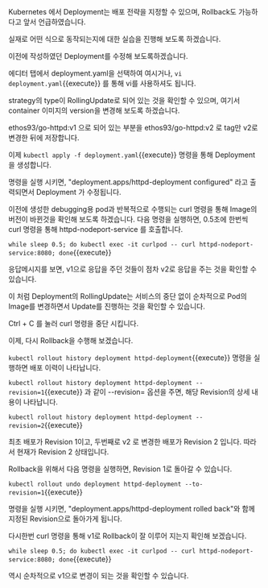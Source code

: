 Kubernetes 에서 Deployment는 배포 전략을 지정할 수 있으며, Rollback도 가능하다고 앞서 언급하였습니다.

실재로 어떤 식으로 동작되는지에 대한 실습을 진행해 보도록 하겠습니다.

이전에 작성하였던 Deployment를 수정해 보도록하겠습니다.

에디터 탭에서 deployment.yaml을 선택하여 여시거나, `vi deployment.yaml`{{execute}} 를 통해 vi를 사용하셔도 됩니다.

strategy의 type이 RollingUpdate로 되어 있는 것을 확인할 수 있으며, 여기서 container 이미지의 version을 변경해 보도록 하겠습니다.

ethos93/go-httpd:v1 으로 되어 있는 부분을 ethos93/go-httpd:v2 로 tag만 v2로 변경한 뒤에 저장합니다.

이제 `kubectl apply -f deployment.yaml`{{execute}} 명령을 통해 Deployment 을 생성합니다.

명령을 실행 시키면, "deployment.apps/httpd-deployment configured" 라고 출력되면서 Deployment 가 수정됩니다.

이전에 생성한 debugging용 pod과 반복적으로 수행되는 curl 명령을 통해 Image의 버전이 바뀐것을 확인해 보도록 하겠습니다.
다음 명령을 실행하면, 0.5초에 한번씩 curl 명령을 통해 httpd-nodeport-service 를 호출합니다.

`while sleep 0.5; do kubectl exec -it curlpod -- curl httpd-nodeport-service:8080; done`{{execute}}

응답메시지를 보면, v1으로 응답을 주던 것들이 점차 v2로 응답을 주는 것을 확인할 수 있습니다.

이 처럼 Deployment의 RollingUpdate는 서비스의 중단 없이 순차적으로 Pod의 Image를 변경하면서 Update를 진행하는 것을 확인할 수 있습니다.

Ctrl + C 를 눌러 curl 명령을 중단 시킵니다.

이제, 다시 Rollback을 수행해 보겠습니다.

`kubectl rollout history deployment httpd-deployment`{{execute}} 명령을 실행하면 배포 이력이 나타납니다.

`kubectl rollout history deployment httpd-deployment --revision=1`{{execute}} 과 같이 --revision= 옵션을 주면, 해당 Revision의 상세 내용이 나타납니다.

`kubectl rollout history deployment httpd-deployment --revision=2`{{execute}}

최초 배포가 Revision 1이고, 두번째로 v2 로 변경한 배포가 Revision 2 입니다. 따라서 현재가 Revision 2 상태입니다.

Rollback을 위해서 다음 명령을 실행하면, Revision 1로 돌아갈 수 있습니다.

`kubectl rollout undo deployment httpd-deployment --to-revision=1`{{execute}}

명령을 실행 시키면, "deployment.apps/httpd-deployment rolled back"와 함께 지정된 Revision으로 돌아가게 됩니다.

다시한번 curl 명령을 통해 v1로 Rollback이 잘 이루어 지는지 확인해 보겠습니다.

`while sleep 0.5; do kubectl exec -it curlpod -- curl httpd-nodeport-service:8080; done`{{execute}}

역시 순차적으로 v1으로 변경이 되는 것을 확인할 수 있습니다.
